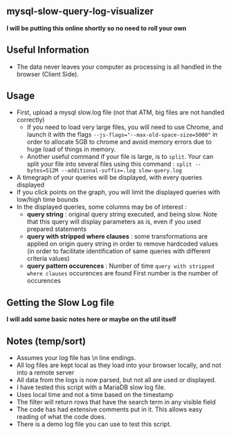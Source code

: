 mysql-slow-query-log-visualizer
----------

**I will be putting this online shortly so no need to roll your own**

## Useful Information
- The data never leaves your computer as processing is all handled in the browser (Client Side).

## Usage
- First, upload a mysql slow.log file (not that ATM, big files are not handled correctly)
  - If you need to load very large files, you will need to use Chrome, and launch it with the flags `--js-flags="--max-old-space-size=5000"` in order to
  allocate 5GB to chrome and avoid memory errors due to huge load of things in memory.
  - Another useful command if your file is large, is to `split`. Your can split your file into several files using this command : `split --bytes=512M --additional-suffix=.log slow-query.log`
- A timegraph of your queries will be displayed, with every queries displayed
- If you click points on the graph, you will limit the displayed queries with low/high time bounds
- In the displayed queries, some columns may be of interest :
  - **query string** : original query string executed, and being slow. Note that this query will display parameters
   as is, even if you used prepared statements
  - **query with stripped where clauses** : some transformations are applied on origin query string in order
   to remove hardcoded values (in order to facilitate identification of same queries with different criteria values)
  - **query pattern occurences** : Number of time `query with stripped where clauses` occurences are found
   First number is the number of occurences

## Getting the Slow Log file
**I will add some basic notes here or maybe on the util itself**

## Notes (temp/sort)
- Assumes your log file has \n line endings.
- All log files are kept local as they load into your browser locally, and not into a remote server
- All data from the logs is now parsed, but not all are used or displayed.
- I have tested this script with a MariaDB slow log file.
- Uses local time and not a time based on the timestamp
- The filter will return rows that have the search term in any visible field
- The code has had extensive comments put in it. This allows easy reading of what the code does.
- There is a demo log file you can use to test this script.
